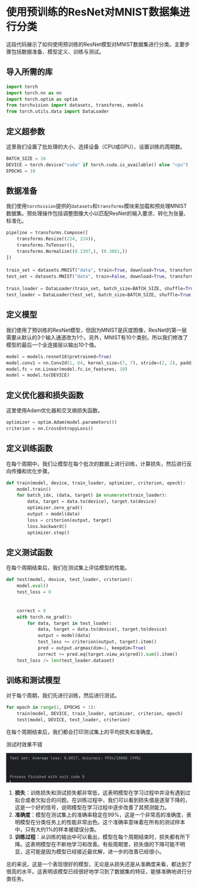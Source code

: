 # 使用预训练的ResNet对MNIST数据集进行分类

这段代码展示了如何使用预训练的ResNet模型对MNIST数据集进行分类。主要步骤包括数据准备、模型定义、训练与测试。

## 导入所需的库

```python
import torch
import torch.nn as nn
import torch.optim as optim
from torchvision import datasets, transforms, models
from torch.utils.data import DataLoader
```

## 定义超参数

这里我们设置了批处理的大小、选择设备（CPU或GPU）、设置训练的周期数。

```python
BATCH_SIZE = 16
DEVICE = torch.device("cuda" if torch.cuda.is_available() else "cpu")
EPOCHS = 10
```

## 数据准备

我们使用`torchvision`提供的`datasets`和`transforms`模块来加载和预处理MNIST数据集。预处理操作包括调整图像大小以匹配ResNet的输入要求、转化为张量、标准化。

```python
pipeline = transforms.Compose([
    transforms.Resize((224, 224)),
    transforms.ToTensor(),
    transforms.Normalize((0.1307,), (0.3081,))
])

train_set = datasets.MNIST("data", train=True, download=True, transform=pipeline)
test_set = datasets.MNIST("data", train=False, download=True, transform=pipeline)

train_loader = DataLoader(train_set, batch_size=BATCH_SIZE, shuffle=True)
test_loader = DataLoader(test_set, batch_size=BATCH_SIZE, shuffle=True)
```

## 定义模型

我们使用了预训练的ResNet模型，但因为MNIST是灰度图像，ResNet的第一层需要从默认的3个输入通道改为1个。另外，MNIST有10个类别，所以我们修改了模型的最后一个全连接层以输出10个值。

```python
model = models.resnet18(pretrained=True)
model.conv1 = nn.Conv2d(1, 64, kernel_size=(7, 7), stride=(2, 2), padding=(3, 3), bias=False)
model.fc = nn.Linear(model.fc.in_features, 10)
model = model.to(DEVICE)
```

## 定义优化器和损失函数

这里使用Adam优化器和交叉熵损失函数。

```python
optimizer = optim.Adam(model.parameters())
criterion = nn.CrossEntropyLoss()
```

## 定义训练函数

在每个周期中，我们让模型在每个批次的数据上进行训练，计算损失，然后进行反向传播和优化步骤。

```python
def train(model, device, train_loader, optimizer, criterion, epoch):
    model.train()
    for batch_idx, (data, target) in enumerate(train_loader):
        data, target = data.to(device), target.to(device)
        optimizer.zero_grad()
        output = model(data)
        loss = criterion(output, target)
        loss.backward()
        optimizer.step()
```

## 定义测试函数

在每个周期结束后，我们在测试集上评估模型的性能。

```python
def test(model, device, test_loader, criterion):
    model.eval()
    test_loss = 0


    correct = 0
    with torch.no_grad():
        for data, target in test_loader:
            data, target = data.to(device), target.to(device)
            output = model(data)
            test_loss += criterion(output, target).item()
            pred = output.argmax(dim=1, keepdim=True)
            correct += pred.eq(target.view_as(pred)).sum().item()
    test_loss /= len(test_loader.dataset)
```

## 训练和测试模型

对于每个周期，我们先进行训练，然后进行测试。

```python
for epoch in range(1, EPOCHS + 1):
    train(model, DEVICE, train_loader, optimizer, criterion, epoch)
    test(model, DEVICE, test_loader, criterion)
```

在每个周期结束后，我们都会打印测试集上的平均损失和准确度。



测试时效果不错

![image-20230610031619563](https://raw.githubusercontent.com/lijianye521/images/master/image-20230610031619563.png)

1. **损失**：训练损失和测试损失都非常低，这表明模型在学习过程中并没有遇到过拟合或者欠拟合的问题。在训练过程中，我们可以看到损失值是逐渐下降的，这是一个好的信号，说明模型在学习过程中逐步改善了其预测能力。
2. **准确度**：模型在测试集上的准确率稳定在99%，这是一个非常高的准确度，表明模型在分类任务上的性能非常出色。这个准确率意味着在所有的测试样本中，只有大约1%的样本被错误分类。
3. **训练过程**：从训练的输出中可以看出，模型在每个周期结束时，损失都有所下降。这表明模型在不断地学习和改善。有些周期里，损失值的下降可能不明显，这可能是因为模型已经接近最优解，进一步的改善已经很小。

总的来说，这是一个表现很好的模型，无论是从损失还是从准确度来看，都达到了很高的水平。这表明该模型已经很好地学习到了数据集的特征，能够准确地进行分类任务。
